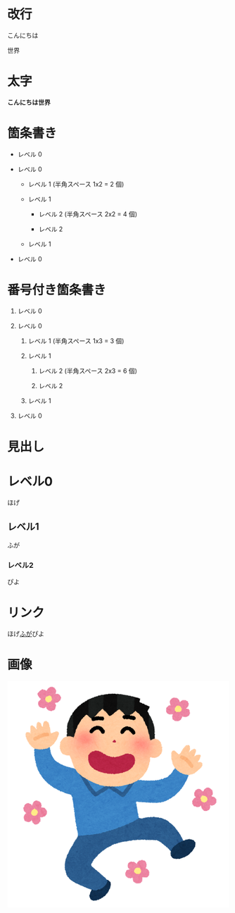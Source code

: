 # 改行
こんにちは

世界

# 太字
**こんにちは世界**

# 箇条書き
- レベル 0

- レベル 0

  - レベル 1 (半角スペース 1x2 = 2 個)

  - レベル 1

    - レベル 2 (半角スペース 2x2 = 4 個)

    - レベル 2

  - レベル 1

- レベル 0

# 番号付き箇条書き

1. レベル 0

2. レベル 0

   1. レベル 1 (半角スペース 1x3 = 3 個)

   2. レベル 1

      1. レベル 2 (半角スペース 2x3 = 6 個)

      2. レベル 2

   3. レベル 1

3. レベル 0


# 見出し
# レベル0



ほげ



## レベル1



ふが



### レベル2



ぴよ

# リンク
ほげ[ふが](https://chat.openai.com/)ぴよ

# 画像
![](A.png)
